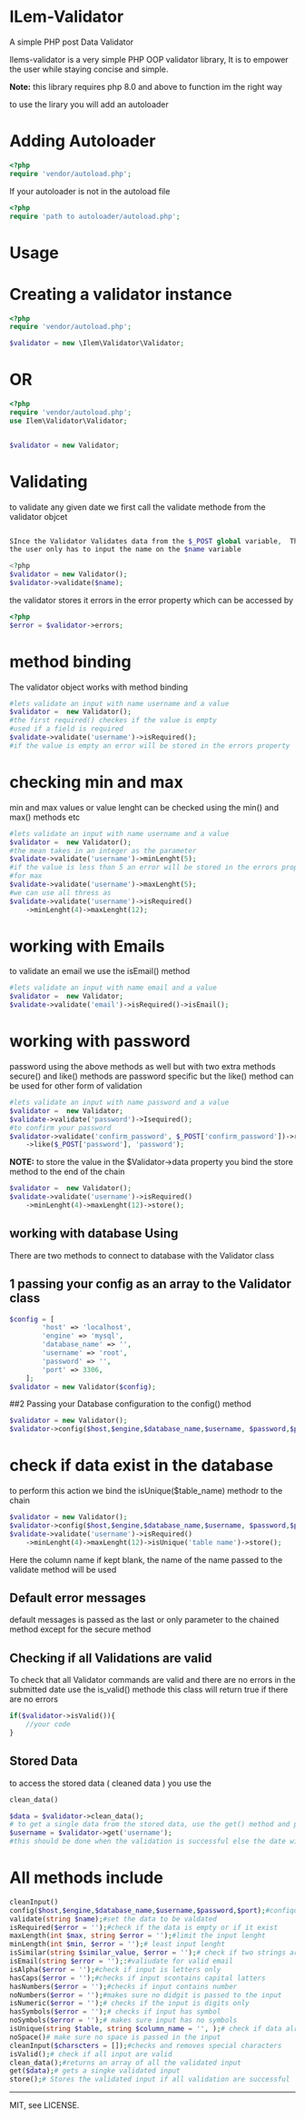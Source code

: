 # ILem-Validator

A simple PHP post Data Validator

Ilems-validator is a very simple PHP OOP validator library, It is to empower the user while staying concise and simple.

**Note:** this library requires php 8.0 and above to function im the right way

to use the lirary you will add an autoloader

# Adding Autoloader

```PHP
<?php
require 'vendor/autoload.php';
```

If your autoloader is not in the autoload file

```PHP
<?php
require 'path to autoloader/autoload.php';
```

# Usage

# Creating a validator instance

```PHP
<?php
require 'vendor/autoload.php';

$validator = new \Ilem\Validator\Validator;
```

# OR

```PHP
<?php
require 'vendor/autoload.php';
use Ilem\Validator\Validator;


$validator = new Validator;
```

# Validating

to validate any given date we first call the validate methode from the validator objcet

```PHP

SInce the Validator Validates data from the $_POST global variable,  The data array is already available thus,
the user only has to input the name on the $name variable

<?php
$validator = new Validator();
$validator->validate($name);
```

the validator stores it errors in the error property which can be accessed by

```PHP
<?php
$error = $validator->errors;
```

# method binding

The validator object works with method binding

```PHP
#lets validate an input with name username and a value
$validator =  new Validator();
#the first required() checkes if the value is empty
#used if a field is required
$validate->validate('username')->isRequired();
#if the value is empty an error will be stored in the errors property
```

# checking min and max

min and max values or value lenght can be checked using the min() and max() methods
etc

```PHP
#lets validate an input with name username and a value
$validator =  new Validator();
#the mean takes in an integer as the parameter
$validate->validate('username')->minLenght(5);
#if the value is less than 5 an error will be stored in the errors property
#for max
$validate->validate('username')->maxLenght(5);
#we can use all thress as
$validate->validate('username')->isRequired()
    ->minLenght(4)->maxLenght(12);
```

# working with Emails

to validate an email we use the isEmail() method

```PHP
#lets validate an input with name email and a value
$validator =  new Validator;
$validate->validate('email')->isRequired()->isEmail();
```

# working with password

password using the above methods as well but with two extra methods
secure() and like() methods are password specific but the like() method can be used for
other form of validation

```PHP
#lets validate an input with name password and a value
$validator =  new Validator;
$validate->validate('password')->Isequired();
#to confirm your password
$validator->validate('confirm_password', $_POST['confirm_password'])->required()
    ->like($_POST['password'], 'password');
```

**NOTE:** to store the value in the $Validator->data property you bind the store method
to the end of the chain

```PHP
$validator =  new Validator();
$validate->validate('username')->isRequired()
    ->minLenght(4)->maxLenght(12)->store();
```

## working with database Using

There are two methods to connect to database with the Validator class

## 1 passing your config as an array to the Validator class

```PHP
$config = [
        'host' => 'localhost',
        'engine' => 'mysql',
        'database_name' => '',
        'username' => 'root',
        'password' => '',
        'port' => 3306,
    ];
$validator = new Validator($config);
```

##2 Passing your Database configuration to the config() method

```PHP
$validator = new Validator();
$validator->config($host,$engine,$database_name,$username, $password,$port);
```

# check if data exist in the database

to perform this action we bind the isUnique($table_name) methodr to the chain

```PHP
$validator = new Validator();
$validator->config($host,$engine,$database_name,$username, $password,$port);
$validate->validate('username')->isRequired()
    ->minLenght(4)->maxLenght(12)->isUnique('table name')->store();
```

Here the column name if kept blank, the name of the name passed to the validate method will be used

## Default error messages

default messages is passed as the last or only parameter to the chained method except
for the secure method

## Checking if all Validations are valid

To check that all Validator commands are valid and there are no errors in the submitted date use the is_valid() methode
this class will return true if there are no errors

```PHP
if($validator->isValid()){
    //your code
}
```

## Stored Data

to access the stored data ( cleaned data ) you use the

```PHP
clean_data()

$data = $validator->clean_data();
# to get a single data from the stored data, use the get() method and pass the name of the dta required e.g
$username = $validator->get('username');
#this should be done when the validation is successful else the date will not be stored
```

# All methods include

```PHP
cleanInput() 
config($host,$engine,$database_name,$username,$password,$port);#confiqure Database
validate(string $name);#set the data to be valdated
isRequired($error = '');#check if the data is empty or if it exist
maxLength(int $max, string $error = '');#limit the input lenght
minLength(int $min, $error = '');# least input lenght
isSimilar(string $similar_value, $error = '');# check if two strings are similar especially in password confirmation
isEmail(string $error = '');:#valiudate for valid email
isAlpha($error = '');#check if input is letters only
hasCaps($error = '');#checks if input scontains capital latters
hasNumbers($error = '');#checks if input contains number
noNumbers($error = '');#makes sure no didgit is passed to the input
isNumeric($error = '');# checks if the input is digits only
hasSymbols($error = '');# checks if input has symbol
noSymbols($error = '');# makes sure input has no symbols
isUnique(string $table, string $column_name = '', );# check if data already exist in the database
noSpace()# make sure no space is passed in the input
cleanInput($charscters = []);#checks and removes special characters
isValid();# check if all input are valid
clean_data();#returns an array of all the validated input
get($data);# gets a singke validated input
store();# Stores the validated input if all validation are successful
```

-------

MIT, see LICENSE.
